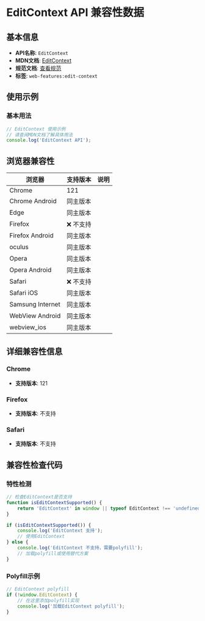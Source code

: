 # EditContext API 兼容性数据

## 基本信息

- **API名称**: `EditContext`
- **MDN文档**: [EditContext](https://developer.mozilla.org/docs/Web/API/EditContext)
- **规范文档**: [查看规范](https://w3c.github.io/edit-context/#dom-editcontext)
- **标签**: `web-features:edit-context`

## 使用示例

### 基本用法

```javascript
// EditContext 使用示例
// 请查阅MDN文档了解具体用法
console.log('EditContext API');
```

## 浏览器兼容性

| 浏览器 | 支持版本 | 说明 |
|--------|----------|------|
| Chrome | 121 |  |
| Chrome Android | 同主版本 |  |
| Edge | 同主版本 |  |
| Firefox | ❌ 不支持 |  |
| Firefox Android | 同主版本 |  |
| oculus | 同主版本 |  |
| Opera | 同主版本 |  |
| Opera Android | 同主版本 |  |
| Safari | ❌ 不支持 |  |
| Safari iOS | 同主版本 |  |
| Samsung Internet | 同主版本 |  |
| WebView Android | 同主版本 |  |
| webview_ios | 同主版本 |  |

## 详细兼容性信息

### Chrome

- **支持版本**: 121

### Firefox

- **支持版本**: 不支持

### Safari

- **支持版本**: 不支持

## 兼容性检查代码

### 特性检测

```javascript
// 检查EditContext是否支持
function isEditContextSupported() {
    return 'EditContext' in window || typeof EditContext !== 'undefined';
}

if (isEditContextSupported()) {
    console.log('EditContext 支持');
    // 使用EditContext
} else {
    console.log('EditContext 不支持，需要polyfill');
    // 加载polyfill或使用替代方案
}
```

### Polyfill示例

```javascript
// EditContext polyfill
if (!window.EditContext) {
    // 在这里添加polyfill实现
    console.log('加载EditContext polyfill');
}
```

